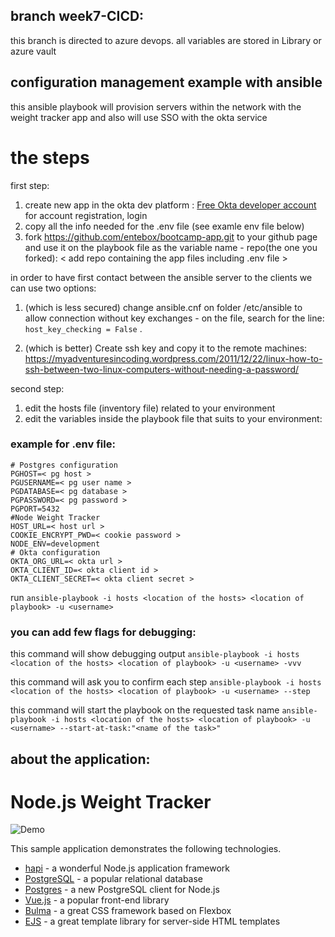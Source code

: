## branch week7-CICD:
this branch is directed to azure devops. all variables are stored in Library or azure vault


## configuration management example with ansible

this ansible playbook will provision servers within the network with the weight tracker app 
and also will use SSO with the okta service

# the steps
first step:

1. create new app in the okta dev platform : [Free Okta developer account](https://developer.okta.com/) for account registration, login
2. copy all the info needed for the .env file (see examle env file below)
3. fork https://github.com/entebox/bootcamp-app.git to your github page 
   and use it on the playbook file as the variable name - repo(the one you forked): < add repo containing the app files including .env file >

in order to have first contact between the ansible server to the clients we can use two options:
1. (which is less secured) change ansible.cnf on folder /etc/ansible to allow connection without key exchanges -
on the file, search for the line: `host_key_checking = False` .

2. (which is better) Create ssh key and copy it to the remote machines:
https://myadventuresincoding.wordpress.com/2011/12/22/linux-how-to-ssh-between-two-linux-computers-without-needing-a-password/

second step:
1. edit the hosts file (inventory file) related to your environment
2. edit the variables inside the playbook file that suits to your environment:

### example for .env file:

```
# Postgres configuration
PGHOST=< pg host >
PGUSERNAME=< pg user name >
PGDATABASE=< pg database >
PGPASSWORD=< pg password >
PGPORT=5432
#Node Weight Tracker
HOST_URL=< host url >
COOKIE_ENCRYPT_PWD=< cookie password >
NODE_ENV=development
# Okta configuration
OKTA_ORG_URL=< okta url >
OKTA_CLIENT_ID=< okta client id >
OKTA_CLIENT_SECRET=< okta client secret >
```

run `ansible-playbook -i hosts <location of the hosts> <location of playbook> -u <username>`
  
### you can add few flags for debugging:
this command will show debugging output 
`ansible-playbook -i hosts <location of the hosts> <location of playbook> -u <username> -vvv`

this command will ask you to confirm each step
`ansible-playbook -i hosts <location of the hosts> <location of playbook> -u <username> --step`

this command will start the playbook on the requested task name
`ansible-playbook -i hosts <location of the hosts> <location of playbook> -u <username> --start-at-task:"<name of the task>"`

## about the application:
# Node.js Weight Tracker

![Demo](docs/build-weight-tracker-app-demo.gif)

This sample application demonstrates the following technologies.

* [hapi](https://hapi.dev) - a wonderful Node.js application framework
* [PostgreSQL](https://www.postgresql.org/) - a popular relational database
* [Postgres](https://github.com/porsager/postgres) - a new PostgreSQL client for Node.js
* [Vue.js](https://vuejs.org/) - a popular front-end library
* [Bulma](https://bulma.io/) - a great CSS framework based on Flexbox
* [EJS](https://ejs.co/) - a great template library for server-side HTML templates

  
  
